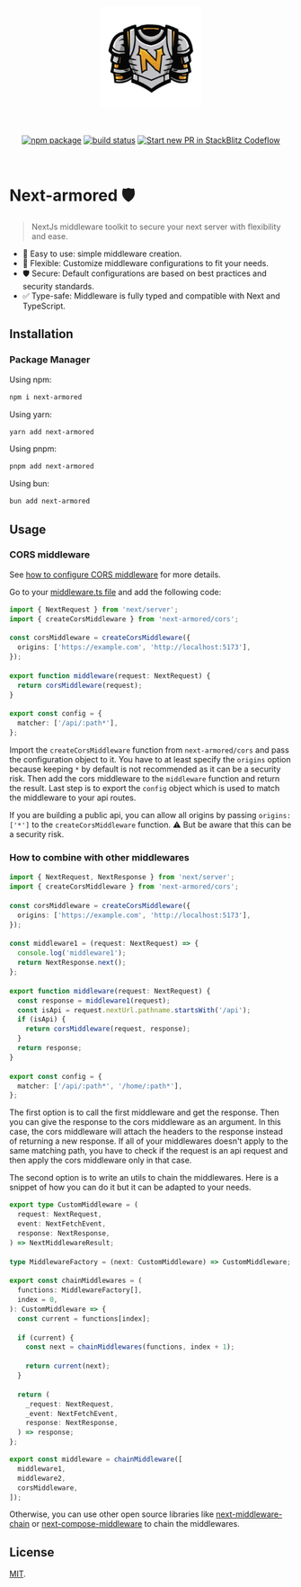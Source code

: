 <p align="center">
  <a 
  href="https://raw.githubusercontent.com/marek-e/next-armored/master/assets/n-armor.svg" target="_blank" rel="noopener noreferrer">
    <img width="180" src="https://raw.githubusercontent.com/marek-e/next-armored/master/assets/n-armor.svg" alt="next-armored logo">
  </a>
</p>
<br/>
<p align="center">
  <a href="https://npmjs.com/package/next-armored"><img src="https://img.shields.io/npm/v/next-armored.svg" alt="npm package"></a>
  <a href="https://github.com/marek-e/next-armored/actions/workflows/ci.yml"><img src="https://github.com/marek-e/next-armored/actions/workflows/ci.yml/badge.svg?branch=master" alt="build status"></a>
  <a href="https://pr.new/marek-e/next-armored"><img src="https://developer.stackblitz.com/img/start_pr_dark_small.svg" alt="Start new PR in StackBlitz Codeflow"></a>
</p>
<br/>

# Next-armored 🛡️

> NextJs middleware toolkit to secure your next server with flexibility and ease.

- 🚀 Easy to use: simple middleware creation.
- 🔧 Flexible: Customize middleware configurations to fit your needs.
- 🛡️ Secure: Default configurations are based on best practices and security standards.
- ✅ Type-safe: Middleware is fully typed and compatible with Next and TypeScript.

## Installation

### Package Manager

Using npm:

```bash
npm i next-armored
```

Using yarn:

```bash
yarn add next-armored
```

Using pnpm:

```bash
pnpm add next-armored
```

Using bun:

```bash
bun add next-armored
```

## Usage

### CORS middleware

See [how to configure CORS middleware](./middlewares/cross-origin-resource-sharing/README.md) for more details.

Go to your [middleware.ts file](./src/middleware.ts) and add the following code:

```typescript middleware.ts
import { NextRequest } from 'next/server';
import { createCorsMiddleware } from 'next-armored/cors';

const corsMiddleware = createCorsMiddleware({
  origins: ['https://example.com', 'http://localhost:5173'],
});

export function middleware(request: NextRequest) {
  return corsMiddleware(request);
}

export const config = {
  matcher: ['/api/:path*'],
};
```

Import the `createCorsMiddleware` function from `next-armored/cors` and pass the configuration object to it.
You have to at least specify the `origins` option because keeping `*` by default is not recommended as it can be a security risk.
Then add the cors middleware to the `middleware` function and return the result.
Last step is to export the `config` object which is used to match the middleware to your api routes.

If you are building a public api, you can allow all origins by passing `origins: ['*']` to the `createCorsMiddleware` function.
⚠️ But be aware that this can be a security risk.

### How to combine with other middlewares

```typescript middleware.ts
import { NextRequest, NextResponse } from 'next/server';
import { createCorsMiddleware } from 'next-armored/cors';

const corsMiddleware = createCorsMiddleware({
  origins: ['https://example.com', 'http://localhost:5173'],
});

const middleware1 = (request: NextRequest) => {
  console.log('middleware1');
  return NextResponse.next();
};

export function middleware(request: NextRequest) {
  const response = middleware1(request);
  const isApi = request.nextUrl.pathname.startsWith('/api');
  if (isApi) {
    return corsMiddleware(request, response);
  }
  return response;
}

export const config = {
  matcher: ['/api/:path*', '/home/:path*'],
};
```

The first option is to call the first middleware and get the response.
Then you can give the response to the cors middleware as an argument.
In this case, the cors middleware will attach the headers to the response instead of returning a new response.
If all of your middlewares doesn't apply to the same matching path, you have to check if the request is an api request and then apply the cors middleware only in that case.

The second option is to write an utils to chain the middlewares. Here is a snippet of how you can do it but it can be adapted to your needs.

```typescript chainMiddlewares.ts
export type CustomMiddleware = (
  request: NextRequest,
  event: NextFetchEvent,
  response: NextResponse,
) => NextMiddlewareResult;

type MiddlewareFactory = (next: CustomMiddleware) => CustomMiddleware;

export const chainMiddlewares = (
  functions: MiddlewareFactory[],
  index = 0,
): CustomMiddleware => {
  const current = functions[index];

  if (current) {
    const next = chainMiddlewares(functions, index + 1);

    return current(next);
  }

  return (
    _request: NextRequest,
    _event: NextFetchEvent,
    response: NextResponse,
  ) => response;
};
```

```typescript middlewares.ts
export const middleware = chainMiddleware([
  middleware1,
  middleware2,
  corsMiddleware,
]);
```

Otherwise, you can use other open source libraries like [next-middleware-chain](https://github.com/HamedBahram/next-middleware-chain) or [next-compose-middleware](https://github.com/kj455/next-compose-middleware) to chain the middlewares.

## License

[MIT](LICENSE).
